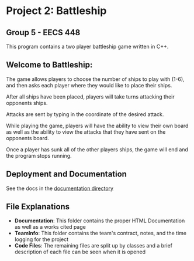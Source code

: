 # Project 2: Battleship

## Group 5 - EECS 448

This program contains a two player battleship game written in C++.

## Welcome to Battleship:

The game allows players to choose the number of ships to play with (1-6), and
then asks each player where they would like to place their ships.

After all ships have been placed, players will take turns attacking their
opponents ships.

Attacks are sent by typing in the coordinate of the desired attack.

While playing the game, players will have the ability to view their own board as
well as the ability to view the attacks that they have sent on the opponents
board.

Once a player has sunk all of the other players ships, the game will end and the
program stops running.

## Deployment and Documentation

See the docs in the [documentation directory](./documentation/)

## File Explanations

- **Documentation**: This folder contains the proper HTML Documentation as well
  as a works cited page
- **TeamInfo**: This folder contains the team's contract, notes, and the time
  logging for the project
- **Code Files**: The remaining files are split up by classes and a brief
  description of each file can be seen when it is opened
